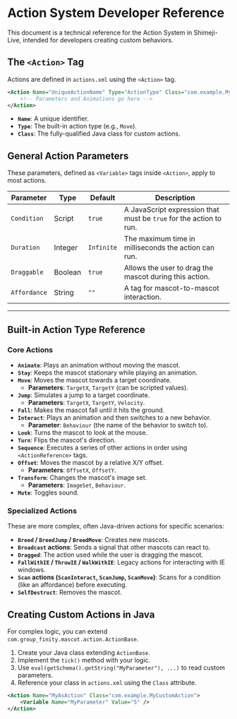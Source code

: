 # Action System Developer Reference

This document is a technical reference for the Action System in Shimeji-Live, intended for developers creating custom behaviors.

## The `<Action>` Tag

Actions are defined in `actions.xml` using the `<Action>` tag.

```xml
<Action Name="UniqueActionName" Type="ActionType" Class="com.example.MyCustomAction">
    <!-- Parameters and Animations go here -->
</Action>
```

-   **`Name`**: A unique identifier.
-   **`Type`**: The built-in action type (e.g., `Move`).
-   **`Class`**: The fully-qualified Java class for custom actions.

## General Action Parameters

These parameters, defined as `<Variable>` tags inside `<Action>`, apply to most actions.

| Parameter | Type | Default | Description |
| --- | --- | --- | --- |
| `Condition` | Script | `true` | A JavaScript expression that must be `true` for the action to run. |
| `Duration` | Integer | `Infinite` | The maximum time in milliseconds the action can run. |
| `Draggable` | Boolean | `true` | Allows the user to drag the mascot during this action. |
| `Affordance`| String | `""` | A tag for mascot-to-mascot interaction. |

---

## Built-in Action Type Reference

### Core Actions

-   **`Animate`**: Plays an animation without moving the mascot.
-   **`Stay`**: Keeps the mascot stationary while playing an animation.
-   **`Move`**: Moves the mascot towards a target coordinate.
    -   **Parameters**: `TargetX`, `TargetY` (can be scripted values).
-   **`Jump`**: Simulates a jump to a target coordinate.
    -   **Parameters**: `TargetX`, `TargetY`, `Velocity`.
-   **`Fall`**: Makes the mascot fall until it hits the ground.
-   **`Interact`**: Plays an animation and then switches to a new behavior.
    -   **Parameter**: `Behaviour` (the name of the behavior to switch to).
-   **`Look`**: Turns the mascot to look at the mouse.
-   **`Turn`**: Flips the mascot's direction.
-   **`Sequence`**: Executes a series of other actions in order using `<ActionReference>` tags.
-   **`Offset`**: Moves the mascot by a relative X/Y offset.
    -   **Parameters**: `OffsetX`, `OffsetY`.
-   **`Transform`**: Changes the mascot's image set.
    -   **Parameters**: `ImageSet`, `Behaviour`.
-   **`Mute`**: Toggles sound.

### Specialized Actions

These are more complex, often Java-driven actions for specific scenarios:

-   **`Breed` / `BreedJump` / `BreedMove`**: Creates new mascots.
-   **`Broadcast` actions**: Sends a signal that other mascots can react to.
-   **`Dragged`**: The action used while the user is dragging the mascot.
-   **`FallWithIE` / `ThrowIE` / `WalkWithIE`**: Legacy actions for interacting with IE windows.
-   **`Scan` actions (`ScanInteract`, `ScanJump`, `ScanMove`)**: Scans for a condition (like an affordance) before executing.
-   **`SelfDestruct`**: Removes the mascot.

## Creating Custom Actions in Java

For complex logic, you can extend `com.group_finity.mascot.action.ActionBase`.

1.  Create your Java class extending `ActionBase`.
2.  Implement the `tick()` method with your logic.
3.  Use `eval(getSchema().getString("MyParameter"), ...)` to read custom parameters.
4.  Reference your class in `actions.xml` using the `Class` attribute.

```xml
<Action Name="MyAsAction" Class="com.example.MyCustomAction">
    <Variable Name="MyParameter" Value="5" />
</Action>